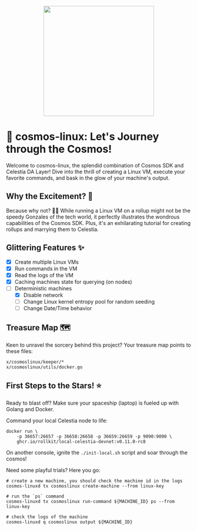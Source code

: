 <p align="center">
<img src="https://github.com/d-roak/cosmos-linux/assets/5263301/a5c8c6ab-f023-4879-aa36-82d5cb2bdedb" width="300"/>
</p>

# 🚀 cosmos-linux: Let's Journey through the Cosmos!
Welcome to cosmos-linux, the splendid combination of Cosmos SDK and Celestia DA Layer! Dive into the thrill of creating a Linux VM, execute your favorite commands, and bask in the glow of your machine's output.

## Why the Excitement? 🌌
Because why not? 🤷‍♂️ While running a Linux VM on a rollup might not be the speedy Gonzales of the tech world, it perfectly illustrates the wondrous capabilities of the Cosmos SDK. Plus, it's an exhilarating tutorial for creating rollups and marrying them to Celestia.

## Glittering Features ✨
- [x] Create multiple Linux VMs
- [x] Run commands in the VM
- [x] Read the logs of the VM 
- [x] Caching machines state for querying (on nodes)
- [ ] Deterministic machines
  - [x] Disable network
  - [ ] Change Linux kernel entropy pool for random seeding
  - [ ] Change Date/Time behavior

## Treasure Map 🗺️
Keen to unravel the sorcery behind this project? Your treasure map points to these files:
```
x/cosmoslinux/keeper/*
x/cosmoslinux/utils/docker.go
```
 
## First Steps to the Stars! ⭐️
Ready to blast off? Make sure your spaceship (laptop) is fueled up with Golang and Docker.

Command your local Celestia node to life:
```
docker run \
    -p 36657:26657 -p 36658:26658 -p 36659:26659 -p 9090:9090 \
    ghcr.io/rollkit/local-celestia-devnet:v0.11.0-rc8
```

On another console, ignite the `./init-local.sh` script and soar through the cosmos!

Need some playful trials? Here you go:
```
# create a new machine, you should check the machine id in the logs
cosmos-linuxd tx cosmoslinux create-machine --from linux-key

# run the `ps` command
cosmos-linuxd tx cosmoslinux run-command ${MACHINE_ID} ps --from linux-key

# check the logs of the machine
cosmos-linuxd q cosmoslinux output ${MACHINE_ID}
```
